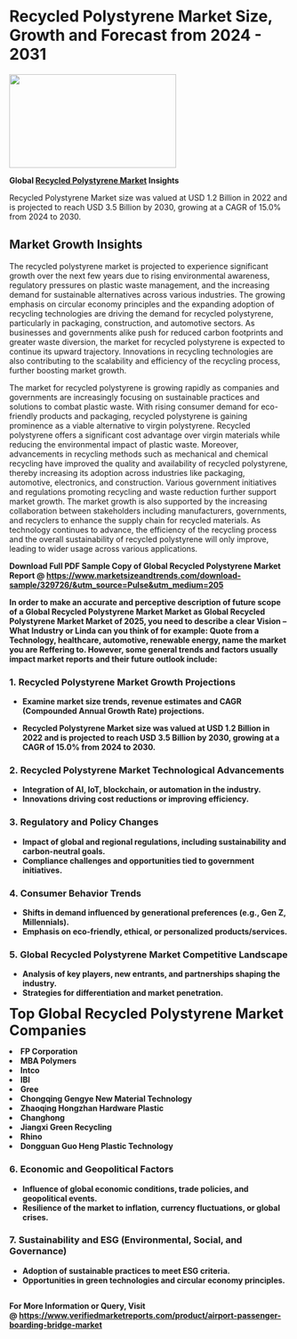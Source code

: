 <H1>Recycled Polystyrene Market Size, Growth and Forecast from 2024 - 2031</H1><img class="aligncenter size-medium wp-image-584254" src="https://thirdeyenews.in/wp-content/uploads/2024/09/Global-Market-Research-300x168.jpeg" alt="" width="300" height="168" /><p><strong>Global&nbsp;<a href="https://www.marketsizeandtrends.com/download-sample/329726/&amp;utm_source=Pulse&amp;utm_medium=205">Recycled Polystyrene Market</a> Insights</strong></p><p>Recycled Polystyrene Market size was valued at USD 1.2 Billion in 2022 and is projected to reach USD 3.5 Billion by 2030, growing at a CAGR of 15.0% from 2024 to 2030.</p><p><h2>Market Growth Insights</h2> <p>The recycled polystyrene market is projected to experience significant growth over the next few years due to rising environmental awareness, regulatory pressures on plastic waste management, and the increasing demand for sustainable alternatives across various industries. The growing emphasis on circular economy principles and the expanding adoption of recycling technologies are driving the demand for recycled polystyrene, particularly in packaging, construction, and automotive sectors. As businesses and governments alike push for reduced carbon footprints and greater waste diversion, the market for recycled polystyrene is expected to continue its upward trajectory. Innovations in recycling technologies are also contributing to the scalability and efficiency of the recycling process, further boosting market growth.</p> <p><strong></strong></p> <p>The market for recycled polystyrene is growing rapidly as companies and governments are increasingly focusing on sustainable practices and solutions to combat plastic waste. With rising consumer demand for eco-friendly products and packaging, recycled polystyrene is gaining prominence as a viable alternative to virgin polystyrene. Recycled polystyrene offers a significant cost advantage over virgin materials while reducing the environmental impact of plastic waste. Moreover, advancements in recycling methods such as mechanical and chemical recycling have improved the quality and availability of recycled polystyrene, thereby increasing its adoption across industries like packaging, automotive, electronics, and construction. Various government initiatives and regulations promoting recycling and waste reduction further support market growth. The market growth is also supported by the increasing collaboration between stakeholders including manufacturers, governments, and recyclers to enhance the supply chain for recycled materials. As technology continues to advance, the efficiency of the recycling process and the overall sustainability of recycled polystyrene will only improve, leading to wider usage across various applications. <p><strong></p><p><span class=""><strong>Download Full PDF Sample Copy of Global Recycled Polystyrene Market Report</strong> @ <a href="https://www.marketsizeandtrends.com/download-sample/329726/&amp;utm_source=Pulse&amp;utm_medium=205" target="_blank">https://www.marketsizeandtrends.com/download-sample/329726/&amp;utm_source=Pulse&amp;utm_medium=205</a></span></p><p>In order to make an accurate and perceptive description of future scope of a Global&nbsp;Recycled Polystyrene Market Market as Global&nbsp;Recycled Polystyrene Market Market of 2025, you need to describe a clear Vision &ndash; What Industry or Linda can you think of for example: Quote from a Technology, healthcare, automotive, renewable energy, name the market you are Reffering to. However, some general trends and factors usually impact market reports and their future outlook include:</p><h3>1.&nbsp;<strong>Recycled Polystyrene Market Growth Projections</strong></h3><ul><li>Examine market size trends, revenue estimates and CAGR (Compounded Annual Growth Rate) projections.</li><li><p>Recycled Polystyrene Market size was valued at USD 1.2 Billion in 2022 and is projected to reach USD 3.5 Billion by 2030, growing at a CAGR of 15.0% from 2024 to 2030.</p></li></ul><h3>2.&nbsp;<strong>Recycled Polystyrene Market Technological Advancements</strong></h3><ul><li>Integration of AI, IoT, blockchain, or automation in the industry.</li><li>Innovations driving cost reductions or improving efficiency.</li></ul><h3>3.&nbsp;<strong>Regulatory and Policy Changes</strong></h3><ul><li>Impact of global and regional regulations, including sustainability and carbon-neutral goals.</li><li>Compliance challenges and opportunities tied to government initiatives.</li></ul><h3>4.&nbsp;<strong>Consumer Behavior Trends</strong></h3><ul><li>Shifts in demand influenced by generational preferences (e.g., Gen Z, Millennials).</li><li>Emphasis on eco-friendly, ethical, or personalized products/services.</li></ul><h3>5.&nbsp;<strong>Global Recycled Polystyrene Market Competitive Landscape</strong></h3><ul><li>Analysis of key players, new entrants, and partnerships shaping the industry.</li><li>Strategies for differentiation and market penetration.</li></ul><p data-pm-slice="1 1 []"><span style="color: inherit; font-family: inherit; font-size: 25px;">Top Global Recycled Polystyrene Market Companies</span></p><div class="" data-test-id=""><p><li>FP Corporation</li><li> MBA Polymers</li><li> Intco</li><li> IBI</li><li> Gree</li><li> Chongqing Gengye New Material Technology</li><li> Zhaoqing Hongzhan Hardware Plastic</li><li> Changhong</li><li> Jiangxi Green Recycling</li><li> Rhino</li><li> Dongguan Guo Heng Plastic Technology</li></p></div><h3>6.&nbsp;<strong>Economic and Geopolitical Factors</strong></h3><ul><li>Influence of global economic conditions, trade policies, and geopolitical events.</li><li>Resilience of the market to inflation, currency fluctuations, or global crises.</li></ul><h3>7.&nbsp;<strong>Sustainability and ESG (Environmental, Social, and Governance)</strong></h3><ul><li>Adoption of sustainable practices to meet ESG criteria.</li><li>Opportunities in green technologies and circular economy principles.</li></ul><h2><strong style="font-size: 14px;">For More Information or Query, Visit @&nbsp;</strong><a style="background-color: #ffffff; font-size: 14px;" href="https://www.marketsizeandtrends.com/report/recycled-polystyrene-market/" target="_blank">https://www.verifiedmarketreports.com/product/airport-passenger-boarding-bridge-market</a></h2>
